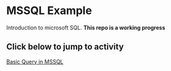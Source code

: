 # MSSQL Example
Introduction to microsoft SQL. **This repo is a working progress**

Click below to jump to activity
---
[Basic Query in MSSQL](https://github.com/Juan-Zambrano/MSSQL_Example/tree/master/Lesson/Introduction)
